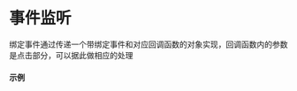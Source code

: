 # 事件监听

绑定事件通过传递一个带绑定事件和对应回调函数的对象实现，回调函数内的参数是点击部分，可以据此做相应的处理

#### 示例

<vuep template="#simple-event"></vuep>

<script v-pre type="text/x-template" id="simple-event">
<template>
  <div>
    <p>被点击日期：{{ name }}</p>
    <ve-pie
      :data="chartData"
      :settings="chartSettings"
      :events="chartEvents">
    </ve-pie>
  </div>
</template>

<script>
  export default {
    data () {
      this.chartSettings = {
        selectedMode: 'single',
        hoverAnimation: false
      }
      var self = this
      this.chartEvents = {
        click: function (e) {
          self.name = e.name
          console.log(e)
        }
      }
      return {
        chartData: {
          columns: ['日期', '访问用户'],
          rows: [
            { '日期': '1/1', '访问用户': 1393 },
            { '日期': '1/2', '访问用户': 3530 },
            { '日期': '1/3', '访问用户': 2923 },
            { '日期': '1/4', '访问用户': 1723 },
            { '日期': '1/5', '访问用户': 3792 },
            { '日期': '1/6', '访问用户': 4593 }
          ]
        },
        name: ''
      }
    }
  }
</script>
</script>
